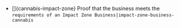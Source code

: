 - []{cannabis-impact-zone} Proof that the business meets the `requirements of an Impact Zone Business|impact-zone-business-cannabis`
